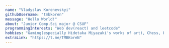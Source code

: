 ```yaml
---
name: "Vladyslav Korenevskyi"
githubUsername: "tmbkoren"
message: "Hello World!"
about: "Junior Comp.Sci major @ CSUF"
programmingInterests: "Web dev(react) and leetcode"
hobbies: "Gaming(especially Hidetaka Miyazaki's works of art), Chess, F1, animanga"
extraLink: "https://t.me/TMBKoreN"
---
```

